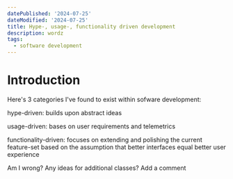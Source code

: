 ```yaml
---
datePublished: '2024-07-25'
dateModified: '2024-07-25'
title: Hype-, usage-, functionality driven development
description: wordz
tags:
  - software development
---
```


# Introduction

Here's 3 categories I've found to exist within sofware development:

hype-driven: builds upon abstract ideas

usage-driven: bases on user requirements and telemetrics

functionality-driven: focuses on extending and polishing the current feature-set based on the assumption that better interfaces equal better user experience

Am I wrong? Any ideas for additional classes? Add a comment
